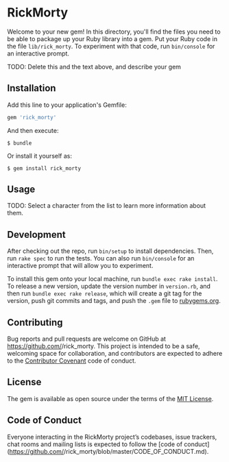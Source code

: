 # RickMorty

Welcome to your new gem! In this directory, you'll find the files you need to be able to package up your Ruby library into a gem. Put your Ruby code in the file `lib/rick_morty`. To experiment with that code, run `bin/console` for an interactive prompt.

TODO: Delete this and the text above, and describe your gem

## Installation

Add this line to your application's Gemfile:

```ruby
gem 'rick_morty'
```

And then execute:

    $ bundle

Or install it yourself as:

    $ gem install rick_morty

## Usage

TODO: Select a character from the list to learn more information about them.

## Development

After checking out the repo, run `bin/setup` to install dependencies. Then, run `rake spec` to run the tests. You can also run `bin/console` for an interactive prompt that will allow you to experiment.

To install this gem onto your local machine, run `bundle exec rake install`. To release a new version, update the version number in `version.rb`, and then run `bundle exec rake release`, which will create a git tag for the version, push git commits and tags, and push the `.gem` file to [rubygems.org](https://rubygems.org).

## Contributing

Bug reports and pull requests are welcome on GitHub at https://github.com/<github username>/rick_morty. This project is intended to be a safe, welcoming space for collaboration, and contributors are expected to adhere to the [Contributor Covenant](http://contributor-covenant.org) code of conduct.

## License

The gem is available as open source under the terms of the [MIT License](https://opensource.org/licenses/MIT).

## Code of Conduct

Everyone interacting in the RickMorty project’s codebases, issue trackers, chat rooms and mailing lists is expected to follow the [code of conduct](https://github.com/<github username>/rick_morty/blob/master/CODE_OF_CONDUCT.md).
